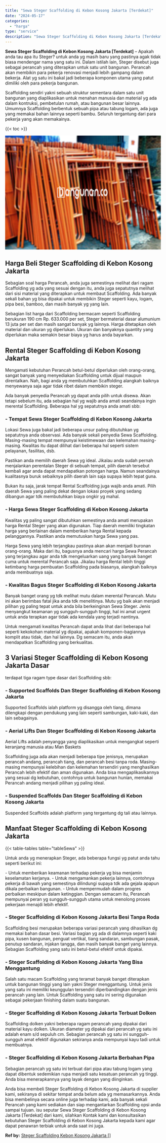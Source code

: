 ```yaml
---
title: "Sewa Steger Scaffolding di Kebon Kosong Jakarta [Terdekat]"
date: "2024-05-17"
categories: 
  - "harga"
type: "service"
description: "Sewa Steger Scaffolding di Kebon Kosong Jakarta [Terdekat]. Anda bisa membeli Steger Scaffolding di Kebon Kosong Jakarta di supplier kami, sekiranya di sekit..."
---
```


**Sewa Steger Scaffolding di Kebon Kosong Jakarta \[Terdekat\]** – Apakah anda tau apa itu Steger? untuk anda yg masih baru yang pastinya agak tidak biasa mendengar nama yang satu ini. Dalam istilah lain, Steger disebut juga sebagai perancah yang diterapkan untuk satu unit bangunan. Perancah akan membikin para pekerja renovasi menjadi lebih gampang dalam bekerja. Alat yg satu ini bakal jadi beberapa komponen utama yang patut dimiliki oleh para pekerja bangunan.

Scaffolding sendiri yakni sebuah struktur sementara dalam satu unit bangunan yang diaplikasikan untuk menahan manusia dan material yg ada dalam kontruksi, pembetulan rumah, atau bangunan besar lainnya. Umumnya Scaffolding berbentuk sebuah pipa atau tabung logam, ada juga yang memakai bahan lainnya seperti bambu. Seluruh tergantung dari para pekerja yang akan memakainya.

{{< toc >}}

![Sewa Steger Scaffolding di Kebon Kosong Jakarta [Terdekat]](/images/sewa-scaffolding-steger-06.png)

## Harga Beli Steger Scaffolding di Kebon Kosong Jakarta

Sebagian soal harga Perancah, anda juga semestinya melihat dari ragam Scaffolding yg ada yang sesuai dengan itu, anda juga sepatutnya melihat dari sisi material yang diterapkan untuk membaut Scaffolding. Ada banyak sekali bahan yg bisa dipakai untuk membikin Steger seperti kayu, logam, pipa besi, bamboo, dan masih banyak yg yang lain.

Sebagian list harga dari Scaffolding bermacam seperti Scaffolding berukuran 190 cm Rp. 633.000 per set, Steger bermaterial dasar alumunium 13 juta per set dan masih sangat banyak yg lainnya. Harga ditetapkan oleh material dan ukuran yg diperlukan. Ukuran dan banyaknya quantity yang diperlukan maka semakin besar biaya yg harus anda bayarkan.

## Rental Steger Scaffolding di Kebon Kosong Jakarta

Mengamati kebutuhan Perancah betul-betul diperlukan oleh orang-orang, sangat banyak yang menyediakan Scaffolding untuk dijual maupun direntalkan. Nah, bagi anda yg membutuhkan Scaffolding alangkah baiknya menyewanya saja agar tidak ribet dalam membikin steger.

Ada banyak penyedia Perancah yg dapat anda pilih untuk disewa. Akan tetapi sebelum itu, ada sebagian hal yg wajib anda amati seandainya ingin merental Scaffolding. Beberapa hal yg sepatutnya anda amati sbb:

### \- Tempat Sewa Steger Scaffolding di Kebon Kosong Jakarta

Lokasi Sewa juga bakal jadi beberapa unsur paling dibutuhkan yg sepatutnya anda observasi. Ada banyak sekali penyedia Sewa Scaffolding. Masing-masing tempat mempunyai keistimewaan dan kelemahan masing-masing. Kwalitas itu dapat dilihat dari beberapa hal seperti sistem pelayanan, fasilitas, dsb.

Pastikan anda memilih daerah Sewa yg ideal. Jikalau anda sudah pernah menjalankan perentalan Steger di sebuah tempat, pilih daerah tersebut kembali agar anda dapat mendapatkan potongan harga. Namun seandainya kualitasnya buruk sebaiknya pilih daerah lain saja supaya lebih tepat guna.

Bukan itu saja, jarak tempat Rental Scaffolding juga wajib anda amati. Pilih daerah Sewa yang paling dekat dengan lokasi proyek yang sedang dibangun agar tdk membutuhkan biaya ongkir yg mahal.

### \- Harga Sewa Steger Scaffolding di Kebon Kosong Jakarta

Kwalitas yg paling sangat dibutuhkan semestinya anda amati merupakan harga Rental Steger yang akan digunakan. Tiap daerah memiliki tingkatan harga yang berlainan dalam memberikan harga Rental kepada pelanggannya. Pastikan anda memutuskan harga Sewa yang pas.

Harga Sewa yang lebih terjangkau pastinya akan akan menjadi buronan orang-orang. Maka dari itu, bagusnya anda mencari harga Sewa Perancah yang terjangkau agar anda tdk mengeluarkan uang yang banyak banget cuma untuk merental Perancah saja. Jikalau harga Rental lebih tinggi ketimbang harga pembuatan Scaffolding pada biasanya, alangkah baiknya anda membuatnya saja.

### \- Kwalitas Bagus Steger Scaffolding di Kebon Kosong Jakarta

Banyak banget orang yg tdk melihat mutu dalam merental Perancah. Mutu ini akan berimbas fatal jika anda tdk menelitinya. Mutu yg baik akan menjadi pilihan yg paling tepat untuk anda bila berkeinginan Sewa Steger. Jenis menyangkut keamanan yg sungguh-sungguh tinggi, hal ini amat urgent untuk anda terapkan agar tidak ada kendala yang terjadi nantinya.

Untuk mengamati kwalitas Perancah dapat anda lihat dari beberapa hal seperti kekokohan material yg dipakai, apakah komponen-bagiannya komplit atau tidak, dan hal lainnya. Dg semacam itu, anda akan mendapatkan Scaffolding yang berkualitas.

## 3 Variasi Steger Scaffolding di Kebon Kosong Jakarta Dasar

terdapat tiga ragam type dasar dari Scaffolding sbb:

### \- Supported Scaffolds Dan Steger Scaffolding di Kebon Kosong Jakarta

Supported Scaffolds ialah platform yg disangga oleh tiang, dimana dilengkapi dengan pendukung yang lain seperti sambungan, kaki-kaki, dan lain sebagainya.

### \- Aerial Lifts Dan Steger Scaffolding di Kebon Kosong Jakarta

Aerial Lifts adalah penyangga yang diaplikasikan untuk mengangkat seperti keranjang manusia atau Man Baskets

Scaffolding juga ada akan menjadi beberapa tipe jenisnya, merupakan perancah andang, perancah tiang, dan perancah besi tanpa roda. Masing-masing mempunyai kelebihan dan kelemahan tersendiri yang menghasilkan Perancah lebih efektif dan aman digunakan. Anda bisa mengaplikasikannya yang sesuai dg kebutuhan, contohnya untuk bangunan hunian, memakai Perancah andang menjadi pilihan yg paling ideal.

### \- Suspended Scaffolds Dan Steger Scaffolding di Kebon Kosong Jakarta

Suspended Scaffolds adalah platform yang tergantung dg tali atau lainnya.

## Manfaat Steger Scaffolding di Kebon Kosong Jakarta

{{< table-tables table="tableSewa" >}}

Untuk anda yg menerapkan Steger, ada beberapa fungsi yg patut anda tahu seperti berikut ini:

\- Untuk memberikan keamanan terhadap pekerja yg bisa menjamin keselamatan kerjanya. - Untuk mengamankan pekerja lainnya, contohnya pekerja di bawah yang semestinya dilindungi supaya tdk ada gejala apapun dikala perbaikan bangunan. - Untuk mempermudah dalam progres perbaikan meskipun dalam ketinggian. Dengan semacam itu, Perancah mempunyai peran yg sungguh-sungguh utama untuk menolong proses pekerjaan menajdi lebih efektif.

### \- Steger Scaffolding di Kebon Kosong Jakarta Besi Tanpa Roda

Scaffolding besi merupakan beberapa variasi perancah yang dihasilkan dg memakai bahan dasar besi. Variasi bagian yg ada di dalamnya seperti kaki pipa, kusen bangunan, penguat vertikal, tiang sandaran, sambungan pasak, penutup sandaran, injakan tangga, dan masih banyak banget yang lainnya. Sebagian Scaffolding yang satu ini betul-betul efektif untuk dipakai.

### \- Steger Scaffolding di Kebon Kosong Jakarta Yang Bisa Menggantung

Salah satu macam Scaffolding yang teramat banyak banget diterapkan untuk bangunan tinggi yang lain yakni Steger menggantung. Untuk jenis yang satu ini memiliki keunggulan tersendiri diperbandingkan dengan jenis perancah yang lain. Untuk Scaffolding yang satu ini sering digunakan sebagai pekerjaan finishing dalam suatu bangunan.

### \- Steger Scaffolding di Kebon Kosong Jakarta Terbuat Dolken

Scaffolding dolken yakni beberapa ragam perancah yang dipakai dari material kayu dolken. Ukuran diameter yg dipakai dari perancah yg satu ini adalah enam s/d sepuluh cm. Sebagian perancah yg satu ini sungguh-sungguh amat efektif digunakan sekiranya anda mempunyai kayu tadi untuk membuatnya.

### \- Steger Scaffolding di Kebon Kosong Jakarta Berbahan Pipa

Sebagian perancah yg satu ini terbuat dari pipa atau tabung logam yang dapat dibentuk sedemikian rupa menjadi satu kesatuan perancah yg tinggi. Anda bisa menerapkannya yang layak dengan yang diinginkan.

Anda bisa membeli Steger Scaffolding di Kebon Kosong Jakarta di supplier kami, sekiranya di sekitar tempat anda belum ada yg memasarkannya. Anda bisa membelinya secara online juga terhadap kami, ada banyak sekali Perancah yang kami sediakan dan siap mengantarkan Scaffolding opsi anda sampai tujuan. isu seputar Sewa Steger Scaffolding di Kebon Kosong Jakarta \[Terdekat\] dari kami, silahkan Kontak kami dan konsultasikan kebutuhan Steger Scaffolding di Kebon Kosong Jakarta kepada kami agar dapat penawran terbiak untuk anda saat ini juga.

**Ref by:** [Steger Scaffolding Kebon Kosong Jakarta []](https://id.wikipedia.org/wiki/Steger)
